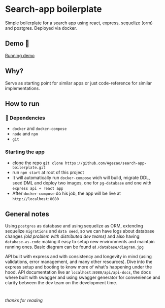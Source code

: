 # Search-app boilerplate
Simple boilerplate for a search app using react, express, sequelize (orm) and postgres. Deployed via docker.

## Demo 🚀
<a href="https://google.com" target="_blank">Running demo</a>

## Why?
Serve as starting point for similar apps or just code-reference for similar implementations.

## How to run
### 📲 Dependencies
- `docker` and `docker-compose`
- `node` and `npm`
- `git`

### Starting the app
- clone the repo `git clone https://github.com/Agezao/search-app-boilerplate.git`
- run `npm start` at root of this project
- It will automatically run `docker-compose` wich will build, migrate DDL, seed DML and deploy two images, one for `pg-database` and one with `express api + react app`
- After `docker-compose` do his job, the app will be live at `http://localhost:8080`

## General notes
Using `postgres` as database and using sequelize as ORM, extending sequelize `migrations` and `data seed`, so we can have logs about database changes _(old problem with distributed dev teams)_ and also having `database-as-code` making it easy to setup new environments and maintain running ones. Basic diagram can be found at `/database/diagram.jpg`

API built with express and with consistency and longevity in mind (using validations, error management, and many other resources). Dive into the express setup and booting to know more of what's happening under the hood. API documentation live ar `localhost:8080/api/api-docs`, the docs where built with swagger and using swagger generator for convenience and clarity between the dev team on the development time.

# 
_thanks for reading_
